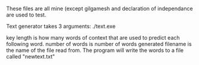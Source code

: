 These files are all mine (except gilgamesh and declaration of independance are used to test.

Text generator takes 3 arguments:
./text.exe <filename> <number of words> <key length>

key length is how many words of context that are used to predict each following word.
number of words is number of words generated
filename is the name of the file read from. The program will write the words to a file called "newtext.txt"
